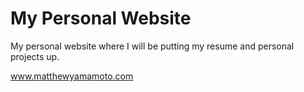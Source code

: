 # My Personal Website

My personal website where I will be putting my resume and personal projects up.

www.matthewyamamoto.com
